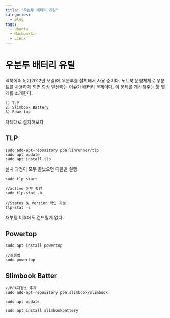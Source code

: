 ```yaml
---
title: "우분투 배터리 유틸"
categories:
  - Blog
tags:
  - Ubuntu
  - MacbookAir
  - Linux  
---
```


# 우분투 배터리 유틸

맥북에어 5,2(2012년 모델)에 우분투를 설치해서 사용 중이다.
노트북 운영체제로 우분트를 사용하게 되면 항상 발생하는 이슈가 배터리 문제이다.
이 문제를 개선해주는 툴 몇개를 소개한다.

    1) TLP
    2) Slimbook Battery
    3) Powertop

차례대로 설치해보자

## TLP

    sudo add-apt-repository ppa:linrunner/tlp
    sudo apt update
    sudo apt install tlp

설치 과정이 모두 끝났으면 다음을 실행

    sudo tlp start

    //active 여부 확인
    sudo tlp-stat -b
    
    //Status 및 Version 확인 가능
    tlp-stat -s



재부팅 이후에도 건드릴게 없다.

## Powertop

    sudo apt install powertop

    //실행법
    sudo powertop


## Slimbook Batter

    //PPA저장소 추가
    sudo add-apt-repository ppa:slimbook/slimbook

    sudo apt update

    sudo apt install slimbookbattery
